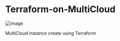 # Terraform-on-MultiCloud

![image](https://user-images.githubusercontent.com/73388615/177294573-01fb37d0-cc33-41ec-a4a5-713b4057c34c.png)


MultiCloud instance create using Terraform 
